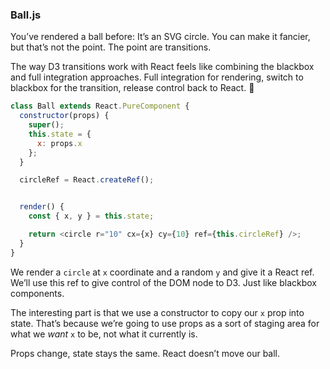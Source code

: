 
### Ball.js

You’ve rendered a ball before: It’s an SVG circle. You can make it
fancier, but that’s not the point. The point are transitions.

The way D3 transitions work with React feels like combining the blackbox
and full integration approaches. Full integration for rendering, switch
to blackbox for the transition, release control back to React. 🤯

``` javascript
class Ball extends React.PureComponent {
  constructor(props) {
    super();
    this.state = {
      x: props.x
    };
  }

  circleRef = React.createRef();


  render() {
    const { x, y } = this.state;

    return <circle r="10" cx={x} cy={10} ref={this.circleRef} />;
  }
}
```

We render a `circle` at `x` coordinate and a random `y` and give it a
React ref. We’ll use this ref to give control of the DOM node to D3.
Just like blackbox components.

The interesting part is that we use a constructor to copy our `x` prop
into state. That’s because we’re going to use props as a sort of staging
area for what we *want* `x` to be, not what it currently is.

Props change, state stays the same. React doesn’t move our ball.

